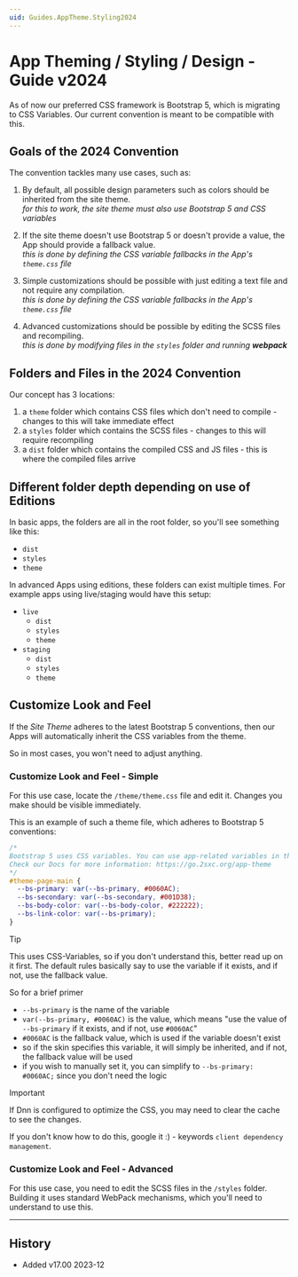```yaml
---
uid: Guides.AppTheme.Styling2024
---
```


# App Theming / Styling / Design - Guide v2024

As of now our preferred CSS framework is Bootstrap 5, which is migrating to CSS Variables.
Our current convention is meant to be compatible with this.

## Goals of the 2024 Convention

The convention tackles many use cases, such as:

1. By default, all possible design parameters such as colors should be inherited from the site theme.  
    _for this to work, the site theme must also use Bootstrap 5 and CSS variables_

1. If the site theme doesn't use Bootstrap 5 or doesn't provide a value, the App should provide a fallback value.  
    _this is done by defining the CSS variable fallbacks in the App's `theme.css` file_

1. Simple customizations should be possible with just editing a text file and not require any compilation.  
    _this is done by defining the CSS variable fallbacks in the App's `theme.css` file_

1. Advanced customizations should be possible by editing the SCSS files and recompiling.  
    _this is done by modifying files in the `styles` folder and running **webpack**_

## Folders and Files in the 2024 Convention

Our concept has 3 locations:

1. a `theme` folder which contains CSS files which don't need to compile - changes to this will take immediate effect
1. a `styles` folder which contains the SCSS files - changes to this will require recompiling
1. a `dist` folder which contains the compiled CSS and JS files - this is where the compiled files arrive

## Different folder depth depending on use of Editions

In basic apps, the folders are all in the root folder, so you'll see something like this:

* `dist`
* `styles`
* `theme`

In advanced Apps using editions, these folders can exist multiple times.
For example apps using live/staging would have this setup:

* `live`
  * `dist`
  * `styles`
  * `theme`
* `staging`
  * `dist`
  * `styles`
  * `theme`

## Customize Look and Feel

If the _Site Theme_ adheres to the latest Bootstrap 5 conventions, then our Apps will
automatically inherit the CSS variables from the theme.

So in most cases, you won't need to adjust anything.

### Customize Look and Feel - Simple

For this use case, locate the `/theme/theme.css` file and edit it.
Changes you make should be visible immediately.

This is an example of such a theme file, which adheres to Bootstrap 5 conventions:

```css
/*
Bootstrap 5 uses CSS variables. You can use app-related variables in this file. The standard Bootstrap values are used as a fallback 
Check our Docs for more information: https://go.2sxc.org/app-theme
*/
#theme-page-main {
  --bs-primary: var(--bs-primary, #0060AC);
  --bs-secondary: var(--bs-secondary, #001D38);
  --bs-body-color: var(--bs-body-color, #222222);
  --bs-link-color: var(--bs-primary);
}
```

> [!TIP]
> This uses CSS-Variables, so if you don't understand this, better read up on it first.
> The default rules basically say to use the variable if it exists, and if not, use the fallback value.

So for a brief primer

* `--bs-primary` is the name of the variable
* `var(--bs-primary, #0060AC)` is the value, which means "use the value of `--bs-primary` if it exists, and if not, use `#0060AC`"
* `#0060AC` is the fallback value, which is used if the variable doesn't exist
* so if the skin specifies this variable, it will simply be inherited, and if not, the fallback value will be used
* if you wish to manually set it, you can simplify to `--bs-primary: #0060AC;` since you don't need the logic

> [!IMPORTANT]
> If Dnn is configured to optimize the CSS, you may need to clear the cache to see the changes.
>
> If you don't know how to do this, google it :) - keywords `client dependency management`.

### Customize Look and Feel - Advanced

For this use case, you need to edit the SCSS files in the `/styles` folder.
Building it uses standard WebPack mechanisms, which you'll need to understand to use this.

---

## History

* Added v17.00 2023-12

